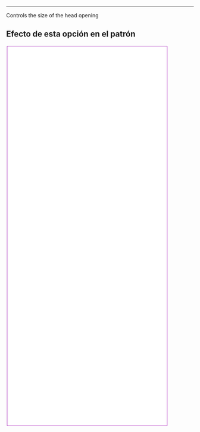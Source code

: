 ---

Controls the size of the head opening


## Efecto de esta opción en el patrón
![Esta imagen muestra el efecto de esta opción superponiendo varias variantes que tienen un valor diferente para esta opción](tiberius_headratio_sample.svg "Efecto de esta opción en el patrón")
